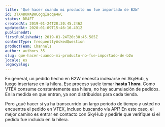 ```yaml
---
title: 'Qué hacer cuando mi producto no fue importado de B2W'
id: 3TX480WABWCogqIacqe4wC
status: DRAFT
createdAt: 2019-01-24T20:30:45.246Z
updatedAt: 2020-01-09T15:46:16.401Z
publishedAt: 
firstPublishedAt: 2019-01-24T20:30:45.585Z
contentType: frequentlyAskedQuestion
productTeam: Channels
author: authors_35
slug: que-hacer-cuando-mi-producto-no-fue-importado-de-b2w
locale: es
legacySlug: 
---
```


En general, un pedido hecho en B2W necesita indexarse en SkyHub, y luego insertarse en la hilera. Ese proceso suele tomar **hasta 1 hora**. Como VTEX consume constantemente esa hilera, no hay acumulación de pedidos. En la medida en que entran, ya son distribuidos para cada tienda.

Pero ¿qué hacer si ya ha transcurrido un largo periodo de tiempo y usted no encuentra el pedido en VTEX, incluso buscando vía API? En este caso, el mejor camino es entrar en contacto con SkyHub y pedirle que verifique si el pedido fue incluido en la hilera.
